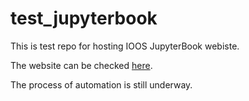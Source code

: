 # test_jupyterbook
This is test repo for hosting IOOS JupyterBook webiste. 

The website can be checked [here](https://lohithmunakala.github.io/test_jupyterbook).

The process of automation is still underway.



